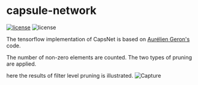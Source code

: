 # capsule-network
[![license](https://img.shields.io/github/license/mashape/apistatus.svg?style=flat-square)](https://github.com/armiro/COVID-CXNet/blob/master/LICENSE)
![license](https://img.shields.io/badge/development-100%25-yellow?style=flat-square)

The tensorflow implementation of CapsNet is based on [Aurélien Geron's](https://github.com/ageron/handson-ml) code.

The number of non-zero elements are counted. The two types of pruning are applied.

here the results of filter level pruning is illustrated.
![Capture](https://user-images.githubusercontent.com/45335894/92972681-e0cefd00-f43f-11ea-8c6c-0aec373e79ba.JPG)


